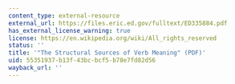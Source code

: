 ```yaml
---
content_type: external-resource
external_url: https://files.eric.ed.gov/fulltext/ED335884.pdf
has_external_license_warning: true
license: https://en.wikipedia.org/wiki/All_rights_reserved
status: ''
title: '"The Structural Sources of Verb Meaning" (PDF)'
uid: 55351937-b13f-43bc-bcf5-b78e7fd82d56
wayback_url: ''
---
```

